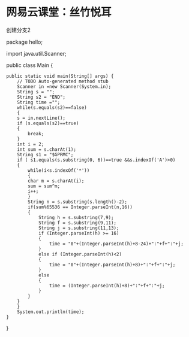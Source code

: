 # 网易云课堂：丝竹悦耳

创建分支2

package hello;

import java.util.Scanner;

public class Main {

	public static void main(String[] args) {
		// TODO Auto-generated method stub
		Scanner in =new Scanner(System.in);
		String s = "";
		String s2 = "END";
		String time ="";
		while(s.equals(s2)==false)
		{
		s = in.nextLine();
		if (s.equals(s2)==true)
		{
			break;
		}
		int i = 2;
		int sum = s.charAt(1);
		String s1 = "$GPRMC";
		if ( s1.equals(s.substring(0, 6))==true &&s.indexOf('A')>0)
		{
			while(i<s.indexOf('*'))
			{
			char m = s.charAt(i);
			sum = sum^m;
			i++;
			}
			String n = s.substring(s.length()-2);
			if(sum%65536 == Integer.parseInt(n,16))
			{
				String h = s.substring(7,9);
				String f = s.substring(9,11);
				String j = s.substring(11,13);
				if (Integer.parseInt(h) >= 16)
				{
					time = "0"+(Integer.parseInt(h)+8-24)+":"+f+":"+j;
				}
				else if (Integer.parseInt(h)<2)
				{
					time = "0"+(Integer.parseInt(h)+8)+":"+f+":"+j;
				}
				else
				{
					time = (Integer.parseInt(h)+8)+":"+f+":"+j;
				}
			}
		}
		}
		System.out.println(time);
	}
}


